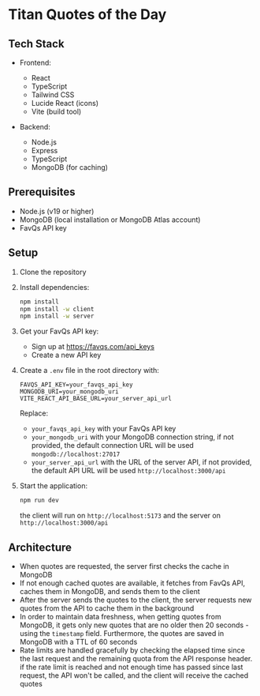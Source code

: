 # Titan Quotes of the Day

## Tech Stack

- Frontend:

  - React
  - TypeScript
  - Tailwind CSS
  - Lucide React (icons)
  - Vite (build tool)

- Backend:
  - Node.js
  - Express
  - TypeScript
  - MongoDB (for caching)

## Prerequisites

- Node.js (v19 or higher)
- MongoDB (local installation or MongoDB Atlas account)
- FavQs API key

## Setup

1. Clone the repository
2. Install dependencies:

   ```bash
   npm install
   npm install -w client
   npm install -w server
   ```

3. Get your FavQs API key:

   - Sign up at https://favqs.com/api_keys
   - Create a new API key

4. Create a `.env` file in the root directory with:

   ```
   FAVQS_API_KEY=your_favqs_api_key
   MONGODB_URI=your_mongodb_uri
   VITE_REACT_API_BASE_URL=your_server_api_url
   ```

   Replace:

   - `your_favqs_api_key` with your FavQs API key
   - `your_mongodb_uri` with your MongoDB connection string, if not provided, the default connection URL will be used `mongodb://localhost:27017`
   - `your_server_api_url` with the URL of the server API, if not provided, the default API URL will be used `http://localhost:3000/api`

5. Start the application:

   ```bash
   npm run dev
   ```

   the client will run on `http://localhost:5173` and the server on `http://localhost:3000/api`

## Architecture

- When quotes are requested, the server first checks the cache in MongoDB
- If not enough cached quotes are available, it fetches from FavQs API, caches them in MongoDB, and sends them to the client
- After the server sends the quotes to the client, the server requests new quotes from the API to cache them in the background
- In order to maintain data freshness, when getting quotes from MongoDB, it gets only new quotes that are no older then 20 seconds - using the `timestamp` field. Furthermore, the quotes are saved in MongoDB with a TTL of 60 seconds
- Rate limits are handled gracefully by checking the elapsed time since the last request and the remaining quota from the API response header. if the rate limit is reached and not enough time has passed since last request, the API won't be called, and the client will receive the cached quotes
